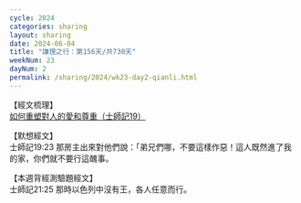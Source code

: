 ```yaml
---
cycle: 2024
categories: sharing
layout: sharing
date: 2024-06-04
title: "謙理之行：第156天/共730天"
weekNum: 23
dayNum: 2
permalink: /sharing/2024/wk23-day2-qianli.html
---
```


【經文梳理】  
<a href="QLLINK" target="_blank">如何重塑對人的愛和尊重（士師記19）</a>

【默想經文】  
士師記19:23 那房主出來對他們說：「弟兄們哪，不要這樣作惡！這人既然進了我的家，你們就不要行這醜事。

【本週背經測驗題經文】  
士師記21:25 那時以色列中沒有王，各人任意而行。
